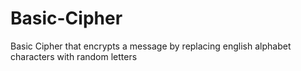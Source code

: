 # Basic-Cipher
 Basic Cipher that encrypts a message by replacing english alphabet characters with random letters
